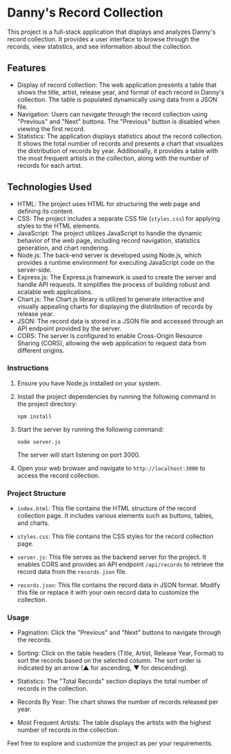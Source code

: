 # Danny's Record Collection

This project is a full-stack application that displays and analyzes Danny's record collection. It provides a user interface to browse through the records, view statistics, and see information about the collection.

## Features

- Display of record collection: The web application presents a table that shows the title, artist, release year, and format of each record in Danny's collection. The table is populated dynamically using data from a JSON file.
- Navigation: Users can navigate through the record collection using "Previous" and "Next" buttons. The "Previous" button is disabled when viewing the first record.
- Statistics: The application displays statistics about the record collection. It shows the total number of records and presents a chart that visualizes the distribution of records by year. Additionally, it provides a table with the most frequent artists in the collection, along with the number of records for each artist.

## Technologies Used

- HTML: The project uses HTML for structuring the web page and defining its content.
- CSS: The project includes a separate CSS file (`styles.css`) for applying styles to the HTML elements.
- JavaScript: The project utilizes JavaScript to handle the dynamic behavior of the web page, including record navigation, statistics generation, and chart rendering.
- Node.js: The back-end server is developed using Node.js, which provides a runtime environment for executing JavaScript code on the server-side.
- Express.js: The Express.js framework is used to create the server and handle API requests. It simplifies the process of building robust and scalable web applications.
- Chart.js: The Chart.js library is utilized to generate interactive and visually appealing charts for displaying the distribution of records by release year.
- JSON: The record data is stored in a JSON file and accessed through an API endpoint provided by the server.
- CORS: The server is configured to enable Cross-Origin Resource Sharing (CORS), allowing the web application to request data from different origins.

### Instructions

1. Ensure you have Node.js installed on your system.

2. Install the project dependencies by running the following command in the project directory:
   ```
   npm install
   ```

3. Start the server by running the following command:
   ```
   node server.js
   ```

   The server will start listening on port 3000.

4. Open your web browser and navigate to `http://localhost:3000` to access the record collection.

### Project Structure

- `index.html`: This file contains the HTML structure of the record collection page. It includes various elements such as buttons, tables, and charts.

- `styles.css`: This file contains the CSS styles for the record collection page.

- `server.js`: This file serves as the backend server for the project. It enables CORS and provides an API endpoint `/api/records` to retrieve the record data from the `records.json` file.

- `records.json`: This file contains the record data in JSON format. Modify this file or replace it with your own record data to customize the collection.

### Usage

- Pagination: Click the "Previous" and "Next" buttons to navigate through the records.

- Sorting: Click on the table headers (Title, Artist, Release Year, Format) to sort the records based on the selected column. The sort order is indicated by an arrow (▲ for ascending, ▼ for descending).

- Statistics: The "Total Records" section displays the total number of records in the collection.

- Records By Year: The chart shows the number of records released per year.

- Most Frequent Artists: The table displays the artists with the highest number of records in the collection.

Feel free to explore and customize the project as per your requirements.